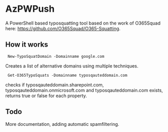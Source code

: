 ﻿# AzPWPush

A PowerShell based typosquatting tool based on the work of O365Squad here: https://github.com/O365Squad/O365-Squatting.

## How it works

     New-TypoSquatDomain -Domainname google.com 

Creates a list of alternative domains using multiple techniques.

     Get-O365TypoSquats -Domainname typosqauteddomain.com

checks if typosqauteddomain.sharepoint.com, typosqauteddomain.onmicrosoft.com and typosqauteddomain.com exists, returns true or false for each property.

## Todo

<TODO> More documentation, adding automatic spamfiltering.